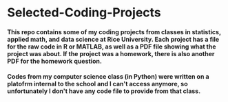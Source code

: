 # Selected-Coding-Projects
#### This repo contains some of my coding projects from classes in statistics, applied math, and data science at Rice University. Each project has a file for the raw code in R or MATLAB, as well as a PDF file showing what the project was about. If the project was a homework, there is also another PDF for the homework question.
#### Codes from my computer science class (in Python) were written on a platofrm internal to the school and I can't access anymore, so unfortunately I don't have any code file to provide from that class.
